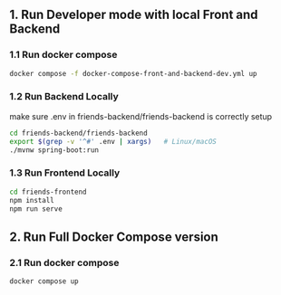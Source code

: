 ## 1. Run Developer mode with local Front and Backend
###  1.1 Run docker compose 

```bash
docker compose -f docker-compose-front-and-backend-dev.yml up
```

### 1.2 Run Backend Locally


make sure .env in friends-backend/friends-backend is correctly setup

```bash
cd friends-backend/friends-backend
export $(grep -v '^#' .env | xargs)   # Linux/macOS
./mvnw spring-boot:run
```

### 1.3 Run Frontend Locally

```bash
cd friends-frontend
npm install
npm run serve
```

## 2. Run Full Docker Compose version
### 2.1 Run docker compose 

```bash
docker compose up
```
